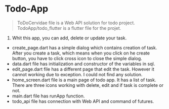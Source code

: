 # Todo-App

>  ToDoCervidae file is a Web API solution for todo project. TodoApp/todo_flutter is a flutter file for the projet.

1. Whit this app, you can add, delete or update your task.

- create_page.dart has a simple dialog which contains creation of task. After you create a task, which means when
you click on he create button, you have to click cross icon to close the simple dialog.
- data.dart file has initialization and constructor of the variables in sql.
- edit_page.dart file has a different page that edit the task. However it cannot working due to exception. I could
not find any solution.
- home_screen.dart file is a main page of todo app. It has a list of task. There are three icons working with
delete, edit and if task is complete or not.
- main.dart file has runApp function.
- todo_api file has connection with Web API and command of futures.

